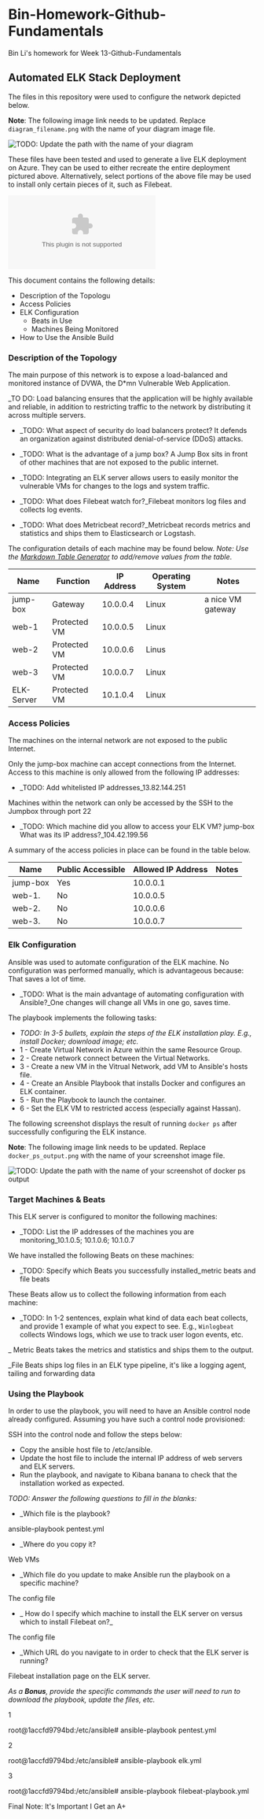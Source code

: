 # Bin-Homework-Github-Fundamentals
Bin Li's homework for Week 13-Github-Fundamentals

## Automated ELK Stack Deployment

The files in this repository were used to configure the network depicted below.

**Note**: The following image link needs to be updated. Replace `diagram_filename.png` with the name of your diagram image file.  

![TODO: Update the path with the name of your diagram](https://github.com/PandaPooPoo888/Bin-Homework-Github-Fundamentals/blob/main/Diagrams/_BIN%20LI__12-Cloud-Security%20HW_.png)

These files have been tested and used to generate a live ELK deployment on Azure. They can be used to either recreate the entire deployment pictured above. 
Alternatively, select portions of the above file may be used to install only certain pieces of it, such as Filebeat.

![TODO: Enter the playbook file](https://github.com/PandaPooPoo888/Bin-Homework-Github-Fundamentals/blob/main/Ansible/filebeat-playbook-yml.rtf)

This document contains the following details:
- Description of the Topologu
- Access Policies
- ELK Configuration
  - Beats in Use
  - Machines Being Monitored
- How to Use the Ansible Build

### Description of the Topology

The main purpose of this network is to expose a load-balanced and monitored instance of DVWA, the D*mn Vulnerable Web Application.

_TO DO: Load balancing ensures that the application will be highly available and reliable, in addition to restricting traffic to the network by distributing it across multiple servers.

- _TODO: What aspect of security do load balancers protect? It defends an organization against distributed denial-of-service (DDoS) attacks.
- _TODO: What is the advantage of a jump box? A Jump Box sits in front of other machines that are not exposed to the public internet.

- _TODO: Integrating an ELK server allows users to easily monitor the vulnerable VMs for changes to the logs and system traffic.
- _TODO: What does Filebeat watch for?_Filebeat monitors log files and collects log events.
- _TODO: What does Metricbeat record?_Metricbeat records metrics and statistics and ships them to Elasticsearch or Logstash.

The configuration details of each machine may be found below.
_Note: Use the [Markdown Table Generator](http://www.tablesgenerator.com/markdown_tables) to add/remove values from the table_.

| Name       | Function      | IP Address | Operating System | Notes             |
|------------|---------------|------------|------------------|-------------------|
| jump-box   | Gateway       | 10.0.0.4   | Linux            | a nice VM gateway |
| web-1      | Protected VM  | 10.0.0.5   | Linux            |                   |
| web-2      | Protected VM  | 10.0.0.6   | Linus            |                   |
| web-3      | Protected VM  | 10.0.0.7   | Linux            |                   |
| ELK-Server | Protected VM  | 10.1.0.4   | Linux            |                   |


### Access Policies

The machines on the internal network are not exposed to the public Internet. 

Only the jump-box machine can accept connections from the Internet. Access to this machine is only allowed from the following IP addresses:
- _TODO: Add whitelisted IP addresses_13.82.144.251


Machines within the network can only be accessed by the SSH to the Jumpbox through port 22
- _TODO: Which machine did you allow to access your ELK VM? jump-box   What was its IP address?_104.42.199.56

A summary of the access policies in place can be found in the table below.

| Name               | Public Accessible     | Allowed IP Address    | Notes   |
|------------------|-------------------------|--------------------------|---------|
| jump-box        | Yes                             | 10.0.0.1                       |           |
| web-1.            | No                              | 10.0.0.5                       |           |
| web-2.            | No                              | 10.0.0.6                       |           |
| web-3.           |  No                              | 10.0.0.7                       |           |

### Elk Configuration

Ansible was used to automate configuration of the ELK machine. No configuration was performed manually, which is advantageous because: 
That saves a lot of time.
- _TODO: What is the main advantage of automating configuration with Ansible?_One changes will change all VMs in one go, saves time. 

The playbook implements the following tasks:

- _TODO: In 3-5 bullets, explain the steps of the ELK installation play. E.g., install Docker; download image; etc._
- 1 - Create Virtual Network in Azure within the same Resource Group.
- 2 - Create network connect between the Virtual Networks.
- 3 - Create a new VM in the Vitrual Network, add VM to Ansible's hosts file.
- 4 - Create an Ansible Playbook that installs Docker and configures an ELK container. 
 - 5 - Run the Playbook to launch the container.
 - 6 - Set the ELK VM to restricted access (especially against Hassan).

The following screenshot displays the result of running `docker ps` after successfully configuring the ELK instance.

**Note**: The following image link needs to be updated. Replace `docker_ps_output.png` with the name of your screenshot image file.  


![TODO: Update the path with the name of your screenshot of docker ps output](Images/docker_ps_output.png)

### Target Machines & Beats
This ELK server is configured to monitor the following machines:
- _TODO: List the IP addresses of the machines you are monitoring_10.1.0.5; 10.1.0.6; 10.1.0.7

We have installed the following Beats on these machines:
- _TODO: Specify which Beats you successfully installed_metric beats and file beats

These Beats allow us to collect the following information from each machine:

- _TODO: In 1-2 sentences, explain what kind of data each beat collects, and provide 1 example of what you expect to see. E.g., `Winlogbeat` collects Windows logs, which we use to track user logon events, etc.

_ Metric Beats takes the metrics and statistics and ships them to the output. 

_File Beats ships log files in an ELK type pipeline, it's like a logging agent, tailing and forwarding data 

### Using the Playbook
In order to use the playbook, you will need to have an Ansible control node already configured. Assuming you have such a control node provisioned: 

SSH into the control node and follow the steps below:
- Copy the ansible host file to /etc/ansible.
- Update the host file to include the internal IP address of web servers and ELK servers. 
- Run the playbook, and navigate to Kibana banana to check that the installation worked as expected.

_TODO: Answer the following questions to fill in the blanks:_
- _Which file is the playbook? 

ansible-playbook pentest.yml

- _Where do you copy it?

Web VMs

- _Which file do you update to make Ansible run the playbook on a specific machine? 

The config file

- _ How do I specify which machine to install the ELK server on versus which to install Filebeat on?_

The config file


- _Which URL do you navigate to in order to check that the ELK server is running?

Filebeat installation page on the ELK server.


_As a **Bonus**, provide the specific commands the user will need to run to download the playbook, update the files, etc._


1

root@1accfd9794bd:/etc/ansible# ansible-playbook pentest.yml          

2

root@1accfd9794bd:/etc/ansible# ansible-playbook elk.yml

3

root@1accfd9794bd:/etc/ansible# ansible-playbook filebeat-playbook.yml


Final Note: It's Important I Get an A+

